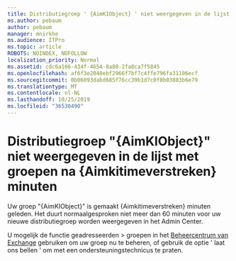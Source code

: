 ```yaml
---
title: Distributiegroep ' {AimKIObject} ' niet weergegeven in de lijst met groepen na {Aimkitimeverstreken} minuten
ms.author: pebaum
author: pebaum
manager: mnirkhe
ms.audience: ITPro
ms.topic: article
ROBOTS: NOINDEX, NOFOLLOW
localization_priority: Normal
ms.assetid: cdc6a166-434f-4654-8a80-2fa8ca7f5845
ms.openlocfilehash: af6f3e2040ebf2966f7bf7c4ffe796fa31106ecf
ms.sourcegitcommit: 0b06093dabd685f76cc39b1d7c0f8b03883b6e79
ms.translationtype: MT
ms.contentlocale: nl-NL
ms.lasthandoff: 10/25/2019
ms.locfileid: "36530490"
---
```

# <a name="distribution-group-aimkiobject-not-showing-in-groups-list-after-aimkitimeelapsed-minutes"></a>Distributiegroep "{AimKIObject}" niet weergegeven in de lijst met groepen na {Aimkitimeverstreken} minuten

Uw groep "{AimKIObject}" is gemaakt {Aimkitimeverstreken} minuten geleden. Het duurt normaalgesproken niet meer dan 60 minuten voor uw nieuwe distributiegroep worden weergegeven in het Admin Center.
  
U mogelijk de functie geadresseerden > groepen in het [Beheercentrum van Exchange](https://outlook.office365.com/ecp/?rfr=Admin_o365&amp;exsvurl=1&amp;mkt=en-US.aspx) gebruiken om uw groep nu te beheren, of gebruik de optie ' laat ons bellen ' om met een ondersteuningstechnicus te praten. 
  

